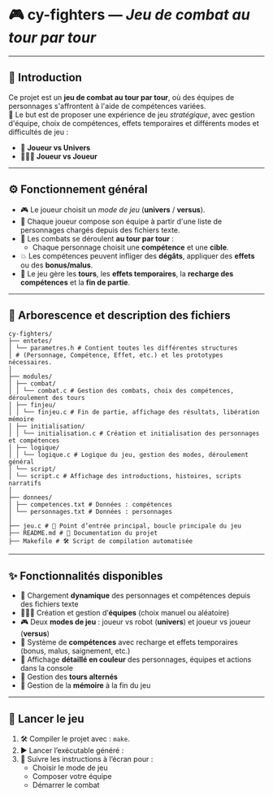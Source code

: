 # 🎮 **cy-fighters** — *Jeu de combat au tour par tour*

---

## 🧾 **Introduction**

Ce projet est un **jeu de combat au tour par tour**, où des équipes de personnages s'affrontent à l'aide de compétences variées.  
🎯 Le but est de proposer une expérience de jeu *stratégique*, avec gestion d'équipe, choix de compétences, effets temporaires et différents modes et difficultés de jeu :

- 🤖 **Joueur vs Univers**
- 🧑‍🤝‍🧑 **Joueur vs Joueur**

---

## ⚙️ **Fonctionnement général**

- 🎮 Le joueur choisit un *mode de jeu* (**univers** / **versus**).
- 🧠 Chaque joueur compose son équipe à partir d'une liste de personnages chargés depuis des fichiers texte.
- 🔁 Les combats se déroulent **au tour par tour** :
  - Chaque personnage choisit une **compétence** et une **cible**.
- 💥 Les compétences peuvent infliger des **dégâts**, appliquer des **effets** ou des **bonus/malus**.
- 🧬 Le jeu gère les **tours**, les **effets temporaires**, la **recharge des compétences** et la **fin de partie**.

---

## 📁 **Arborescence et description des fichiers**
```
cy-fighters/
├── entetes/
│ └── parametres.h # Contient toutes les différentes structures
│ # (Personnage, Compétence, Effet, etc.) et les prototypes nécessaires.
│
├── modules/
│ ├── combat/
│ │ └── combat.c # Gestion des combats, choix des compétences, déroulement des tours
│ ├── finjeu/
│ │ └── finjeu.c # Fin de partie, affichage des résultats, libération mémoire
│ ├── initialisation/
│ │ └── initialisation.c # Création et initialisation des personnages et compétences
│ ├── logique/
│ │ └── logique.c # Logique du jeu, gestion des modes, déroulement général
│ └── script/
│ └── script.c # Affichage des introductions, histoires, scripts narratifs
│
├── donnees/
│ ├── competences.txt # Données : compétences
│ └── personnages.txt # Données : personnages
│
├── jeu.c # 🧠 Point d’entrée principal, boucle principale du jeu
├── README.md # 📖 Documentation du projet
├── Makefile # 🛠️ Script de compilation automatisée
```
---

## ✨ **Fonctionnalités disponibles**

- 📂 Chargement **dynamique** des personnages et compétences depuis des fichiers texte
- 🧑‍🤝‍🧑 Création et gestion d’**équipes** (choix manuel ou aléatoire)
- 🎮 Deux **modes de jeu** : joueur vs robot (**univers**) et joueur vs joueur (**versus**)
- 🧠 Système de **compétences** avec recharge et effets temporaires (bonus, malus, saignement, etc.)
- 🎨 Affichage **détaillé en couleur** des personnages, équipes et actions dans la console
- 🔁 Gestion des **tours alternés**
- 🧹 Gestion de la **mémoire** à la fin du jeu

---

## 🚀 **Lancer le jeu**

1. 🛠️ Compiler le projet avec :  `make`.
2. ▶️ Lancer l’exécutable généré :
3. 🧭 Suivre les instructions à l’écran pour :
    - Choisir le mode de jeu
    - Composer votre équipe
    - Démarrer le combat
